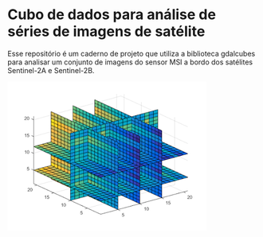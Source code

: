 # Cubo de dados para análise de séries de imagens de satélite

Esse repositório é um caderno de projeto que utiliza a biblioteca gdalcubes para analisar um conjunto de imagens do sensor MSI a bordo dos satélites Sentinel-2A e Sentinel-2B.




![texto](./img/mult-array.png)
